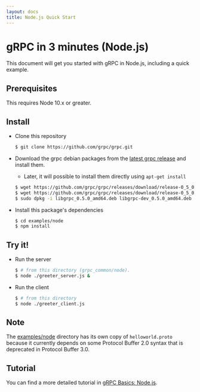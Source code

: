 ```yaml
---
layout: docs
title: Node.js Quick Start
---
```


<h1 class="page-header">gRPC in 3 minutes (Node.js)</h1>

<p class="lead">This document will get you started with gRPC in Node.js, including a quick example.</p>

Prerequisites
-------------

This requires Node 10.x or greater.

Install
-------

 - Clone this repository

   ```sh
   $ git clone https://github.com/grpc/grpc.git
   ```

 - Download the grpc debian packages from the [latest grpc release](https://github.com/grpc/grpc/releases) and install them.
   - Later, it will possible to install them directly using `apt-get install`

   ```sh
   $ wget https://github.com/grpc/grpc/releases/download/release-0_5_0/libgrpc_0.5.0_amd64.deb
   $ wget https://github.com/grpc/grpc/releases/download/release-0_5_0/libgrpc-dev_0.5.0_amd64.deb
   $ sudo dpkg -i libgrpc_0.5.0_amd64.deb libgrpc-dev_0.5.0_amd64.deb
   ```

 - Install this package's dependencies

   ```sh
   $ cd examples/node
   $ npm install
   ```

Try it!
-------

 - Run the server

   ```sh
   $ # from this directory (grpc_common/node).
   $ node ./greeter_server.js &
   ```

 - Run the client

   ```sh
   $ # from this directory
   $ node ./greeter_client.js
   ```

Note
----

The <a href="https://github.com/grpc/grpc/tree/master/examples/node">examples/node</a> directory has its own copy of `helloworld.proto` because it currently depends on
some Protocol Buffer 2.0 syntax that is deprecated in Protocol Buffer 3.0.

Tutorial
--------

You can find a more detailed tutorial in [gRPC Basics: Node.js](/docs/tutorials/basic/node.html).
